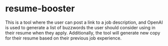 # resume-booster

This is a tool where the user can post a link to a job description, and OpenAI is used to generate a list of buzzwords the user should consider using in their resume when they apply. Additionally, the tool will generate new copy for their resume based on their previous job experience.
